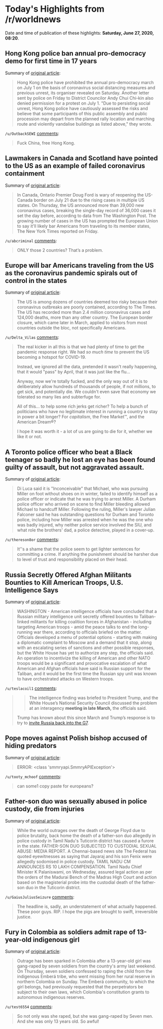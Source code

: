 # Today's Highlights from /r/worldnews

Date and time of publication of these highlights: **Saturday, June 27, 2020, 08:20**.

## Hong Kong police ban annual pro-democracy demo for first time in 17 years

Summary of [original article](https://hongkongfp.com/2020/06/27/breaking-hong-kong-police-ban-annual-pro-democracy-demo-for-first-time-in-17-years):

> Hong Kong police have prohibited the annual pro-democracy march on July 1 on the basis of coronavirus social distancing measures and previous unrest, its organiser revealed on Saturday. Another letter sent by police on Friday to District Councilor Andy Chui Chi-kin also denied permission for a protest on July 1. "Due to persisting social unrest, Hong Kong police have cautiously assessed the risks and believe that some participants of this public assembly and public procession may depart from the planned rally location and marching route and violently vandalise buildings as listed above," they wrote.

`/u/OutbackSEWI` [comments](https://www.reddit.com/r/worldnews/comments/hgoke3/hong_kong_police_ban_annual_prodemocracy_demo_for/):

> Fuck China, free Hong Kong.

## Lawmakers in Canada and Scotland have pointed to the US as an example of failed coronavirus containment

Summary of [original article](https://www.businessinsider.com/lawmakers-canada-scotland-call-us-example-of-failed-coronavirus-containment-2020-6):

> In Canada, Ontario Premier Doug Ford is wary of reopening the US-Canada border on July 21 due to the rising cases in multiple US states. On Thursday, the US announced more than 39,000 new coronavirus cases, breaking the single-day record of 36,000 cases it set the day before, according to data from The Washington Post. The growing number of cases in the US has prompted the European Union to say it'll likely bar Americans from traveling to its member states, The New York Times reported on Friday.

`/u/abcriminal` [comments](https://www.reddit.com/r/worldnews/comments/hgjogs/lawmakers_in_canada_and_scotland_have_pointed_to/):

> ONLY those 2 countries? That’s a problem.

## Europe will bar Americans traveling from the US as the coronavirus pandemic spirals out of control in the states

Summary of [original article](https://www.businessinsider.com/europe-travel-ban-americans-eu-coronavirus-final-2020-6?utm_source=reddit.com):

> The US is among dozens of countries deemed too risky because their coronavirus outbreaks are poorly contained, according to The Times. The US has recorded more than 2.4 million coronavirus cases and 124,000 deaths, more than any other country. The European border closure, which came later in March, applied to visitors from most countries outside the bloc, not specifically Americans.

`/u/Delta_Vilas` [comments](https://www.reddit.com/r/worldnews/comments/hgj0xh/europe_will_bar_americans_traveling_from_the_us/):

> The real kicker in all this is that we had plenty of time to get the pandemic response right. We had *so much time* to prevent the US becoming a hotspot for COVID-19.
> 
> Instead, we ignored all the data, pretended it wasn't really happening, that it would "pass" by April, that it was just like the flu...
> 
> Anyway, now we're totally fucked, and the only way out of it is to deliberately allow hundreds of thousands of people, if not millions, to get sick, and potentially die. We couldn't even save that economy we tolerated so many lies and subterfuge for.
> 
> All of this... to help some rich jerks get richer? To help a bunch of politicians who have no legitimate interest in running a country to stay in power a bit longer? For *capitalism*, the Free Market™, and the American Dream®?
> 
> I hope it was worth it - a lot of us are going to die for it, whether we like it or not.

## A Toronto police officer who beat a Black teenager so badly he lost an eye has been found guilty of assault, but not aggravated assault.

Summary of [original article](https://www.vice.com/en_ca/article/ep4pbz/toronto-cop-found-guilty-in-assault-on-black-teenager-who-lost-an-eye):

> Di Luca said it is "Inconceivable" that Michael, who was pursuing Miller on foot without shoes on in winter, failed to identify himself as a police officer or indicate that he was trying to arrest Miller. A Durham police officer who arrived on scene to find Miller bleeding allowed Michael to handcuff Miller. Following the ruling, Miller's lawyer Julian Falconer said he has outstanding questions for Durham and Toronto police, including how Miller was arrested when he was the one who was badly injured, why neither police service involved the SIU, and what role the brothers' dad, a police detective, played in a cover-up.

`/u/thereson8or` [comments](https://www.reddit.com/r/worldnews/comments/hgts3r/a_toronto_police_officer_who_beat_a_black/):

> It''s a shame that the police seem to get lighter sentences for committing a crime. If anything the punishment should be harsher due to level of trust and responsibility placed on their head.

## Russia Secretly Offered Afghan Militants Bounties to Kill American Troops, U.S. Intelligence Says

Summary of [original article](https://www.nytimes.com/2020/06/26/us/politics/russia-afghanistan-bounties.html?campaign_id=60&emc=edit_na_20200626&instance_id=0&nl=breaking-news&ref=headline&regi_id=54847948&segment_id=31972&user_id=a57358c489d0a8f7665f976523317171):

> WASHINGTON - American intelligence officials have concluded that a Russian military intelligence unit secretly offered bounties to Taliban-linked militants for killing coalition forces in Afghanistan - including targeting American troops - amid the peace talks to end the long-running war there, according to officials briefed on the matter. Officials developed a menu of potential options - starting with making a diplomatic complaint to Moscow and a demand that it stop, along with an escalating series of sanctions and other possible responses, but the White House has yet to authorize any step, the officials said. An operation to incentivize the killing of American and other NATO troops would be a significant and provocative escalation of what American and Afghan officials have said is Russian support for the Taliban, and it would be the first time the Russian spy unit was known to have orchestrated attacks on Western troops.

`/u/teslacoil1` [comments](https://www.reddit.com/r/worldnews/comments/hgesqi/russia_secretly_offered_afghan_militants_bounties/):

> >The intelligence finding was briefed to President Trump, and the White House’s National Security Council discussed the problem at an interagency **meeting in late March,** the officials said.
> 
> Trump has known about this since March and Trump’s response is to try to [invite Russia back into the G7](https://www.theguardian.com/world/2020/jun/01/donald-trump-vladimir-putin-g7-call).

## Pope moves against Polish bishop accused of hiding predators

Summary of [original article](https://www.phillytrib.com/religion/pope-moves-against-polish-bishop-accused-of-hiding-predators/article_aceb843e-7024-5520-8815-c6cff5ccea0f.html):

> ERROR: <class 'smmryapi.SmmryAPIException'>

`/u/tooty_mchoof` [comments](https://www.reddit.com/r/worldnews/comments/hgqm1i/pope_moves_against_polish_bishop_accused_of/):

> can some1 copy paste for europeans?

## Father-son duo was sexually abused in police custody, die from injuries

Summary of [original article](https://www.indiatoday.in/india/story/tuticorin-custodial-death-kin-say-father-son-duo-was-sexually-abused-in-police-custody-outrage-in-tamil-nadu-1692411-2020-06-25):

> While the world outrages over the death of George Floyd due to police brutality, back home the death of a father-son duo allegedly in police custody in Tamil Nadu's Tuticorin district has caused a furore in the state. FATHER-SON DUO SUBJECTED TO CUSTODIAL SEXUAL ABUSE: MEDIA REPORT. A Chennai-based news site The Federal has quoted eyewitnesses as saying that Jayaraj and his son Fenix were allegedly sodomised in police custody. TAMIL NADU CM ANNOUNCES RS 10 LAKH COMPENSATION. Tamil Nadu Chief Minister K Palaniswami, on Wednesday, assured legal action as per the orders of the Madurai Bench of the Madras High Court and action based on the magisterial probe into the custodial death of the father-son duo in the Tuticorin district.

`/u/GaiusJuliusSeizure` [comments](https://www.reddit.com/r/worldnews/comments/hgia9e/fatherson_duo_was_sexually_abused_in_police/):

> The headline is, sadly, an understatement of what actually happened. These poor guys. RIP. I hope the pigs are brought to swift, irreversible justice.

## Fury in Colombia as soldiers admit rape of 13-year-old indigenous girl

Summary of [original article](https://www.theguardian.com/global-development/2020/jun/26/fury-in-colombia-as-soldiers-admit-of-12-year-old-indigenous-girl):

> Outrage has been sparked in Colombia after a 13-year-old girl was gang-raped by seven soldiers from the country's army last weekend. On Thursday, seven soldiers confessed to raping the child from the indigenous Emberá tribe, who went missing from her rural reserve in northern Colombia on Sunday. The Emberá community, to which the girl belongs, had previously requested that the perpetrators be subject to their own laws, which Colombia's constitution grants to autonomous indigenous reserves.

`/u/test6554` [comments](https://www.reddit.com/r/worldnews/comments/hgpill/fury_in_colombia_as_soldiers_admit_rape_of/):

> So not only was she raped, but she was gang-raped by Seven men. And she was only 13 years old. So awful!

